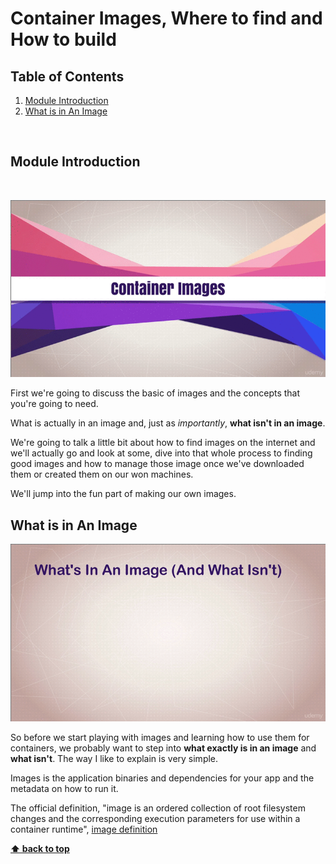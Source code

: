 # Container Images, Where to find and How to build

## Table of Contents

1. [Module Introduction](#module-introduction)
2. [What is in An Image](#what-is-in-an-image)

<br/>

## Module Introduction
<br/>

![chapter-4-1.gif](./images/gif/chapter-4-1.gif "Module Introduction")
<br/>

First we're going to discuss the basic of images and the concepts that you're
going to need.

What is actually in an image and, just as _importantly_, **what isn't in an image**.

We're going to talk a little bit about how to find images on the internet and
we'll actually go and look at some, dive into that whole process to finding good
images and how to manage those image once we've downloaded them or created them
on our won machines.

We'll jump into the fun part of making our own images.

## What is in An Image

![chapter-4-2.gif](./images/gif/chapter-4-2.gif "What is in an image")
<br/>

So before we start playing with images and learning how to use them for
containers, we probably want to step into **what exactly is in an image** and
**what isn't**. The way I like to explain is very simple.

Images is the application binaries and dependencies for your app and the
metadata on how to run it.

The official definition, "image is an ordered collection of root filesystem
changes and the corresponding execution parameters for use within a container
runtime", [image definition](https://github.com/moby/moby/blob/master/image/spec/v1.md)


**[⬆ back to top](#table-of-contents)**
<br/>
<br/>
